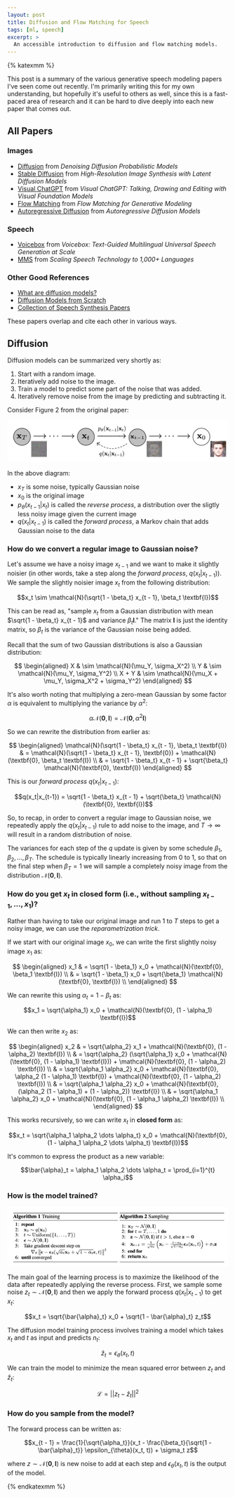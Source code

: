 ```yaml
---
layout: post
title: Diffusion and Flow Matching for Speech
tags: [ml, speech]
excerpt: >
  An accessible introduction to diffusion and flow matching models.
---
```


{% katexmm %}

This post is a summary of the various generative speech modeling papers I've seen come out recently. I'm primarily writing this for my own understanding, but hopefully it's useful to others as well, since this is a fast-paced area of research and it can be hard to dive deeply into each new paper that comes out.

## All Papers

### Images

- [Diffusion][diffusion-paper] from _Denoising Diffusion Probabilistic Models_
- [Stable Diffusion][latent-diffusion-paper] from _High-Resolution Image Synthesis with Latent Diffusion Models_
- [Visual ChatGPT][visual-chatgpt-paper] from _Visual ChatGPT: Talking, Drawing and Editing with Visual Foundation Models_
- [Flow Matching][flow-matching-paper] from _Flow Matching for Generative Modeling_
- [Autoregressive Diffusion][autoregressive-diffusion-paper] from _Autoregressive Diffusion Models_

### Speech

- [Voicebox][voicebox-paper] from _Voicebox: Text-Guided Multilingual Universal Speech Generation at Scale_
- [MMS][mms-paper] from _Scaling Speech Technology to 1,000+ Languages_

### Other Good References

- [What are diffusion models?][diffusion-lillog]
- [Diffusion Models from Scratch][diffusion-xinduan]
- [Collection of Speech Synthesis Papers][speech-synthesis-papers]

These papers overlap and cite each other in various ways.

## Diffusion

Diffusion models can be summarized very shortly as:

1. Start with a random image.
2. Iteratively add noise to the image.
3. Train a model to predict some part of the noise that was added.
4. Iteratively remove noise from the image by predicting and subtracting it.

Consider Figure 2 from the original paper:

![Figure 2 from the original flow matching paper.](/images/diffusion-flow-matching/ddpm-fig-2.webp)

In the above diagram:

- $x_T$ is some noise, typically Gaussian noise
- $x_0$ is the original image
- $p_{\theta}(x_{t-1}|x_t)$ is called the _reverse process_, a distribution over the sligtly less noisy image given the current image
- $q(x_t|x_{t-1})$ is called the _forward process_, a Markov chain that adds Gaussian noise to the data

### How do we convert a regular image to Gaussian noise?

Let's assume we have a noisy image $x_{t-1}$ and we want to make it slightly noisier (in other words, take a step along the _forward process_, $q(x_t|x_{t-1})$). We sample the slightly noisier image $x_t$ from the following distribution:

$$x_t \sim \mathcal{N}(\sqrt{1 - \beta_t} x_{t - 1}, \beta_t \textbf{I})$$

This can be read as, "sample $x_t$ from a Gaussian distribution with mean $\sqrt{1 - \beta_t} x_{t - 1}$ and variance $\beta_t \textbf{I}$." The matrix $\textbf{I}$ is just the identity matrix, so $\beta_t$ is the variance of the Gaussian noise being added.

Recall that the sum of two Gaussian distributions is also a Gaussian distribution:

$$
\begin{aligned}
X & \sim \mathcal{N}(\mu_Y, \sigma_X^2) \\
Y & \sim \mathcal{N}(\mu_Y, \sigma_Y^2) \\
X + Y & \sim \mathcal{N}(\mu_X + \mu_Y, \sigma_X^2 + \sigma_Y^2)
\end{aligned}
$$

It's also worth noting that multiplying a zero-mean Gaussian by some factor $\alpha$ is equivalent to multiplying the variance by $\alpha^2$:

$$\alpha \mathcal{N}(\textbf{0}, \textbf{I}) = \mathcal{N}(\textbf{0}, \alpha^2 \textbf{I})$$

So we can rewrite the distribution from earlier as:

$$
\begin{aligned}
\mathcal{N}(\sqrt{1 - \beta_t} x_{t - 1}, \beta_t \textbf{I}) & = \mathcal{N}(\sqrt{1 - \beta_t} x_{t - 1}, \textbf{0}) + \mathcal{N}(\textbf{0}, \beta_t \textbf{I}) \\
& = \sqrt{1 - \beta_t} x_{t - 1} + \sqrt{\beta_t} \mathcal{N}(\textbf{0}, \textbf{I})
\end{aligned}
$$

This is our _forward process_ $q(x_t|x_{t-1})$:

$$q(x_t|x_{t-1}) = \sqrt{1 - \beta_t} x_{t - 1} + \sqrt{\beta_t} \mathcal{N}(\textbf{0}, \textbf{I})$$

So, to recap, in order to convert a regular image to Gaussian noise, we repeatedly apply the $q(x_t|x_{t-1})$ rule to add noise to the image, and $T \to \infty$ will result in a random distribution of noise.

The variances for each step of the $q$ update is given by some schedule $\beta_1, \beta_2, \dots, \beta_T$. The schedule is typically linearly increasing from 0 to 1, so that on the final step when $\beta_T = 1$ we will sample a completely noisy image from the distribution $\mathcal{N}(\textbf{0}, \textbf{I})$.

### How do you get $x_t$ in closed form (i.e., without sampling $x_{t - 1}, ..., x_{1}$)?

Rather than having to take our original image and run 1 to $T$ steps to get a noisy image, we can use the _reparametrization trick_.

If we start with our original image $x_0$, we can write the first slightly noisy image $x_1$ as:

$$
\begin{aligned}
x_1 & = \sqrt{1 - \beta_1} x_0 + \mathcal{N}(\textbf{0}, \beta_1 \textbf{I}) \\
& = \sqrt{1 - \beta_1} x_0 + \sqrt{\beta_1} \mathcal{N}(\textbf{0}, \textbf{I}) \\
\end{aligned}
$$

We can rewrite this using $\alpha_t = 1 - \beta_t$ as:

$$x_1 = \sqrt{\alpha_1} x_0 + \mathcal{N}(\textbf{0}, (1 - \alpha_1) \textbf{I})$$

We can then write $x_2$ as:

$$
\begin{aligned}
x_2 & = \sqrt{\alpha_2} x_1 + \mathcal{N}(\textbf{0}, (1 - \alpha_2) \textbf{I}) \\
& = \sqrt{\alpha_2} (\sqrt{\alpha_1} x_0 + \mathcal{N}(\textbf{0}, (1 - \alpha_1) \textbf{I})) + \mathcal{N}(\textbf{0}, (1 - \alpha_2) \textbf{I}) \\
& = \sqrt{\alpha_1 \alpha_2} x_0 + \mathcal{N}(\textbf{0}, \alpha_2 (1 - \alpha_1) \textbf{I}) + \mathcal{N}(\textbf{0}, (1 - \alpha_2) \textbf{I}) \\
& = \sqrt{\alpha_1 \alpha_2} x_0 + \mathcal{N}(\textbf{0}, (\alpha_2 (1 - \alpha_1) + (1 - \alpha_2)) \textbf{I}) \\
& = \sqrt{\alpha_1 \alpha_2} x_0 + \mathcal{N}(\textbf{0}, (1 - \alpha_1 \alpha_2) \textbf{I}) \\
\end{aligned}
$$

This works recursively, so we can write $x_t$ in **closed form** as:

$$x_t = \sqrt{\alpha_1 \alpha_2 \dots \alpha_t} x_0 + \mathcal{N}(\textbf{0}, (1 - \alpha_1 \alpha_2 \dots \alpha_t) \textbf{I})$$

It's common to express the product as a new variable:

$$\bar{\alpha}_t = \alpha_1 \alpha_2 \dots \alpha_t = \prod_{i=1}^{t} \alpha_i$$

### How is the model trained?

![The diffusion model training and sampling algorithms](/images/diffusion-flow-matching/ddpm-algs.webp)

The main goal of the learning process is to maximize the likelihood of the data after repeatedly applying the reverse process. First, we sample some noise $z_t \sim \mathcal{N}(\textbf{0}, \textbf{I})$ and then we apply the forward process $q(x_t|x_{t-1})$ to get $x_t$:

$$x_t = \sqrt{\bar{\alpha}_t} x_0 + \sqrt{1 - \bar{\alpha}_t} z_t$$

The diffusion model training process involves training a model which takes $x_t$ and $t$ as input and predicts $n_t$:

$$\hat{z}_t = \epsilon_{\theta}(x_t, t)$$

We can train the model to minimize the mean squared error between $z_t$ and $\hat{z}_t$:

$$\mathcal{L} = ||z_t - \hat{z}_t||^2$$

### How do you sample from the model?

The forward process can be written as:

$$x_{t - 1} = \frac{1}{\sqrt{\alpha_t}}(x_t - \frac{\beta_t}{\sqrt{1 - \bar{\alpha}_t}} \epsilon_{\theta}(x_t, t)) + \sigma_t z$$

where $z \sim \mathcal{N}(\textbf{0}, \textbf{I})$ is new noise to add at each step and $\epsilon_{\theta}(x_t, t)$ is the output of the model.

{% endkatexmm %}

[autoregressive-diffusion-paper]: https://arxiv.org/pdf/2110.02037v2.pdf
[diffusion-lillog]: https://lilianweng.github.io/posts/2021-07-11-diffusion-models/
[diffusion-paper]: https://arxiv.org/abs/2006.11239
[diffusion-xinduan]: https://www.tonyduan.com/diffusion.html
[flow-matching-paper]: https://arxiv.org/abs/2210.02747
[latent-diffusion-paper]: https://arxiv.org/pdf/2112.10752.pdf
[mms-paper]: https://arxiv.org/pdf/2305.13516.pdf
[speech-synthesis-papers]: https://github.com/wenet-e2e/speech-synthesis-paper
[visual-chatgpt-paper]: https://arxiv.org/pdf/2303.04671.pdf
[voicebox-paper]: https://research.facebook.com/publications/voicebox-text-guided-multilingual-universal-speech-generation-at-scale/
[xkcd-decorative]: https://xkcd.com/2566/
